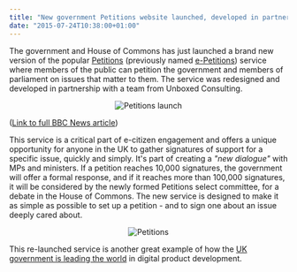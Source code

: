 ```yaml
---
title: "New government Petitions website launched, developed in partnership with Unboxed Consulting"
date: "2015-07-24T10:38:00+01:00"
---
```


<p>The government and House of Commons has just launched a brand new version of the popular <a href="https://petition.parliament.uk">Petitions</a> (previously named <a href="../project-stories/e-petitions">e-Petitions</a>) service where members of the public can petition the government and members of parliament on issues that matter to them. The service was redesigned and developed in partnership with a team from Unboxed Consulting. </p>

<p align="center"><img src="http://bit.ly/1Iat6PV" alt="Petitions launch"></p>

<p>(<a href="http://www.bbc.co.uk/news/uk-politics-33599604">Link to full BBC News article</a>)</p>

<p>This service is a critical part of e-citizen engagement and offers a unique opportunity for anyone in the UK to gather signatures of support for a specific issue, quickly and simply. It&#39;s part of creating a <i>&quot;new dialogue&quot;</i> with MPs and ministers. If a petition reaches 10,000 signatures, the government will offer a formal response, and if it reaches more than 100,000 signatures, it will be considered by the newly formed Petitions select committee, for a debate in the House of Commons. The new service is designed to make it as simple as possible to set up a petition - and to sign one about an issue deeply cared about.</p>

<p align="center"><img src="http://bit.ly/1MhF54k" alt="Petitions"></p>

<p>This re-launched service is another great example of how the <a href="why-plcs-are-looking-to-government-for-digital-inspiration">UK government is leading the world</a> in digital product development.</p>
